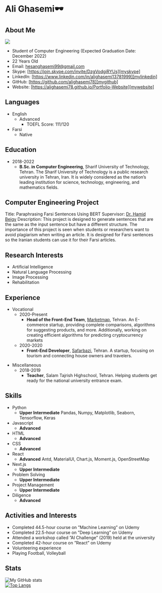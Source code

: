 # Ali Ghasemi🕶️

## About Me

[![](https://img.shields.io/badge/Website-alighasemi-red)](https://alighasemi78.github.io/Portfolio-Website/)

- Student of Computer Engineering (Expected Graduation Date: December 2022)
- 22 Years Old
- Email: [hesanghasemi99@gmail.com][myemail]
- Skype: [https://join.skype.com/invite/DzgVodgiRYUs][myskype]
- LinkedIn: [https://www.linkedin.com/in/alighasemi13781999][mylinkedin]
- GitHub: [https://github.com/alighasemi78][mygithub]
- Website: [https://alighasemi78.github.io/Portfolio-Website][mywebsite]

## Languages

- English
  - Advanced
    - TOEFL Score: 111/120
- Farsi
  - Native

## Education

- 2018-2022
  - **B<span>.</span>Sc. in Computer Engineering**, Sharif University of Technology, Tehran.
    The Sharif University of Technology is a public research university in Tehran, Iran.
    It is widely considered as the nation’s leading institution for science, technology, engineering, and mathematics fields.

## Computer Engineering Project

Title: Paraphrasing Farsi Sentences Using BERT
Supervisor: [Dr. Hamid Beigy][beigy]
Description: This project is designed to generate sentences that are the same as the input sentence but have a different structure. The importance of this project is seen when students or researchers want to avoid plagiarism when writing an article. It is designed for Farsi sentences so the Iranian students can use it for their Farsi articles.

## Research Interests

- Artificial Intelligence
- Natural Language Processing
- Image Processing
- Rehabilitation

## Experience

- Vocational
  - 2020-Present
    - **Head of the Front-End Team**, [Marketmap][marketmaplink], Tehran.
      An E-commerce startup, providing complete comparisons, algorithms for suggesting products, and more. Additionally, working on creating efficient algorithms for predicting cryptocurrency markets
  * 2020-2020
    - **Front-End Developer**, [Safarbazi][safarbazilink], Tehran.
      A startup, focusing on tourism and connecting house owners and travelers.

* Miscellaneous
  - 2018-2019
    - **Teacher**, Salam Tajrish Highschool, Tehran.
      Helping students get ready for the national university entrance exam.

## Skills

- Python
  - **Upper Intermediate**
    Pandas, Numpy, Matplotlib, Seaborn, Tensorflow, Keras
- Javascript
  - **Advanced**
- HTML
  - **Advanced**
- CSS
  - **Advanced**
- React
  - **Advanced**
    Antd, MaterialUI, Chart.js, Moment.js, OpenStreetMap
- Next.js
  - **Upper Intermediate**
- Problem Solving
  - **Upper Intermediate**
- Project Management
  - **Upper Intermediate**
- Diligence
  - **Advanced**

## Activities and Interests

- Completed 44.5-hour course on ”Machine Learning” on Udemy
- Completed 22.5-hour course on ”Deep Learning” on Udemy
- Attended a workshop called ”AI Challenge” (2019) held at the university
- Completed 42-hour course on ”React” on Udemy
- Volunteering experience
- Playing Football, Volleyball

## Stats

![My GitHub stats](https://github-readme-stats.vercel.app/api?username=alighasemi78&theme=blue-green&show_icons=true)  
[![Top Langs](https://github-readme-stats.vercel.app/api/top-langs/?username=alighasemi78&layout=compact)](https://github.com/anuraghazra/github-readme-stats)

[myemail]: mailto:hesanghasemi99@gmail.com
[myskype]: https://join.skype.com/invite/DzgVodgiRYUs
[mylinkedin]: https://www.linkedin.com/in/alighasemi13781999
[mygithub]: https://github.com/alighasemi78
[mywebsite]: https://alighasemi78.github.io/Portfolio-Website
[beigy]: http://sharif.edu/~beigy/
[marketmaplink]: https://marketmap.org/fa
[safarbazilink]: https://www.safarbazi.com/
[mftlink]: https://www.mftplus.com/

